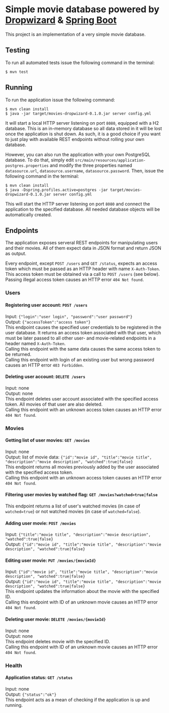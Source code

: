 # Simple movie database powered by [Dropwizard](http://www.dropwizard.io/) & [Spring Boot](http://projects.spring.io/spring-boot/)
This project is an implementation of a very simple movie database.

## Testing
To run all automated tests issue the following command in the terminal:
```
$ mvn test
```

## Running
To run the application issue the following command:
```
$ mvn clean install
$ java -jar target/movies-dropwizard-0.1.0.jar server config.yml
```
It will start a local HTTP server listening on port `8080`, equipped with a H2 database. This is an in-memory database so all data stored in it will be lost once the application is shut down. As such, it is a good choice if you want to just play with available REST endpoints without rolling your own database.

However, you can also run the application with your own PostgreSQL database. To do that, simply edit `src/main/resources/application-postgres.properties` and modify the three properties named `datasource.url`, `datasource.username`, `datasource.password`. Then, issue the following command in the terminal:
```
$ mvn clean install
$ java -Dspring.profiles.active=postgres -jar target/movies-dropwizard-0.1.0.jar server config.yml
```
This will start the HTTP server listening on port `8080` and connect the application to the specified database. All needed database objects will be automatically created.

## Endpoints
The application exposes serveral REST endpoints for manipulating users and their movies. All of them expect data in JSON format and return JSON as output.

Every endpoint, except `POST /users` and `GET /status`, expects an access token which must be passed as an HTTP header with name `X-Auth-Token`. This access token must be obtained via a call to `POST /users` (see below). Passing illegal access token causes an HTTP error `404 Not found`.

### Users

#### Registering user account: `POST /users`
Input: `{"login":"user login", "password":"user password"}`  
Output: `{"accessToken":"access token"}`  
This endpoint causes the specified user credentials to be registered in the user database. It returns an access token associated with that user, which must be later passed to all other user- and movie-related endpoints in a header named `X-Auth-Token`.  
Calling this endpoint with the same data causes the same access token to be returned.  
Calling this endpoint with login of an existing user but wrong password causes an HTTP error `403 Forbidden`.

#### Deleting user account: `DELETE /users`
Input: none  
Output: none  
This endpoint deletes user account associated with the specified access token. All movies of that user are also deleted.  
Calling this endpoint with an unknown access token causes an HTTP error `404 Not found`.

### Movies

#### Getting list of user movies: `GET /movies`
Input: none  
Output: list of movie data: `{"id":"movie id", "title":"movie title", "description":"movie description", "watched":true|false}`  
This endpoint returns all movies previously added by the user associated with the specified access token.  
Calling this endpoint with an unknown access token causes an HTTP error `404 Not found`.

#### Filtering user movies by watched flag: `GET /movies?watched=true|false`
This endpoint returns a list of user's watched movies (in case of `watched=true`) or not watched movies (in case of `watched=false`).

#### Adding user movie: `POST /movies`
Input: `{"title":"movie title", "description":"movie description", "watched":true|false}`  
Output: `{"id":"movie id", "title":"movie title", "description":"movie description", "watched":true|false}`

#### Editing user movie: `PUT /movies/{movieId}`
Input: `{"id":"movie id", "title":"movie title", "description":"movie description", "watched":true|false}`  
Output: `{"id":"movie id", "title":"movie title", "description":"movie description", "watched":true|false}`  
This endpoint updates the information about the movie with the specified ID.  
Calling this endpoint with ID of an unknown movie causes an HTTP error `404 Not found`.

#### Deleting user movie: `DELETE /movies/{movieId}`
Input: none  
Output: none  
This endpoint deletes movie with the specified ID.  
Calling this endpoint with ID of an unknown movie causes an HTTP error `404 Not found`.

### Health

#### Application status: `GET /status`
Input: none  
Output: `{"status":"ok"}`  
This endpoint acts as a mean of checking if the application is up and running.
